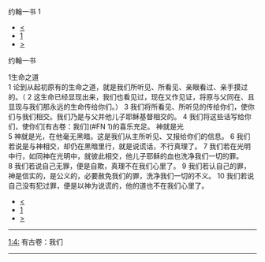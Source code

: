 ﻿





 约翰一书 1




* [<](bible/2PE03.md)
* [1](bible/1JN.md)
* [>](bible/1JN02.md)



约翰一书 
 
1生命之道  
1 论到从起初原有的生命之道，就是我们所听见、所看见、亲眼看过、亲手摸过的。（ 
2 这生命已经显现出来，我们也看见过，现在又作见证，将原与父同在、且显现与我们那永远的生命传给你们。） 
3 我们将所看见、所听见的传给你们，使你们与我们相交。我们乃是与父并他儿子耶稣基督相交的。 
4 我们将这些话写给你们，使你们[有古卷：我们](#FN
1)的喜乐充足。 神就是光  
5 神就是光，在他毫无黑暗。这是我们从主所听见、又报给你们的信息。 
6 我们若说是与神相交，却仍在黑暗里行，就是说谎话，不行真理了。 
7 我们若在光明中行，如同神在光明中，就彼此相交，他儿子耶稣的血也洗净我们一切的罪。 
8 我们若说自己无罪，便是自欺，真理不在我们心里了。 
9 我们若认自己的罪，神是信实的，是公义的，必要赦免我们的罪，洗净我们一切的不义。 
10 我们若说自己没有犯过罪，便是以神为说谎的，他的道也不在我们心里了。 
* [<](bible/2PE03.md)
* [1](bible/1JN.md)
* [>](bible/1JN02.md)





---


[1:4:](#V4)
有古卷：我们




---









